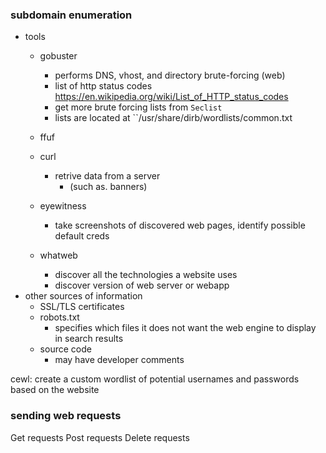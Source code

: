 ### subdomain enumeration
- tools
	- gobuster
		- performs DNS, vhost, and directory brute-forcing (web)
		- list of http status codes https://en.wikipedia.org/wiki/List_of_HTTP_status_codes 
		- get more brute forcing lists from ```Seclist```
		- lists are located at ``/usr/share/dirb/wordlists/common.txt

	- ffuf
	- curl
		- retrive data from a server
			- (such as. banners)
	- eyewitness
		- take screenshots of discovered web pages, identify possible default creds
	- whatweb
		- discover all the technologies a website uses
		- discover version of web server or webapp
- other sources of information
	- SSL/TLS certificates
	- robots.txt
		- specifies which files it does not want the web engine to display in search results
	- source code
		- may have developer comments



cewl: create a custom wordlist of potential usernames and passwords based on the website

### sending web requests
Get requests
Post requests
Delete requests